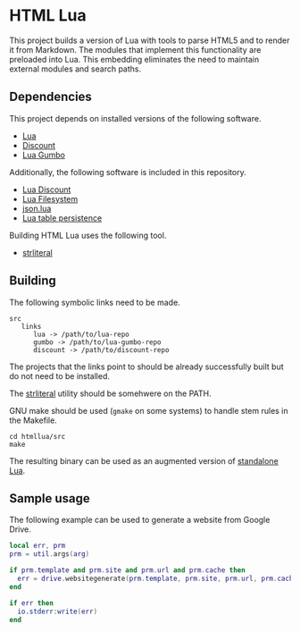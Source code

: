 # HTML Lua

This project builds a version of Lua with tools to parse HTML5 and to render it
from Markdown. The modules that implement this functionality are preloaded into
Lua. This embedding eliminates the need to maintain external modules and search
paths.

## Dependencies

This project depends on installed versions of the following software.

* [Lua](https://www.lua.org/)
* [Discount](https://github.com/Orc/discount)
* [Lua Gumbo](https://craigbarnes.gitlab.io/lua-gumbo/)

Additionally, the following software is included in this repository.

* [Lua Discount](https://gitlab.com/craigbarnes/lua-discount)
* [Lua Filesystem](https://github.com/keplerproject/luafilesystem)
* [json.lua](https://github.com/rxi/json.lua)
* [Lua table persistence](https://github.com/hipe/lua-table-persistence)

Building HTML Lua uses the following tool.

* [strliteral](https://github.com/mortie/strliteral)

## Building

The following symbolic links need to be made.

```
src
   links
      lua -> /path/to/lua-repo
      gumbo -> /path/to/lua-gumbo-repo
      discount -> /path/to/discount-repo
```

The projects that the links point to should be already successfully built but
do not need to be installed.

The [strliteral](https://github.com/mortie/strliteral) utility should be
somehwere on the PATH.

GNU make should be used (`gmake` on some systems) to handle stem rules in the
Makefile.

```
cd htmllua/src
make
```

The resulting binary can be used as an augmented version of [standalone
Lua](https://www.lua.org/manual/5.4/manual.html#7).

## Sample usage

The following example can be used to generate a website from Google Drive.

```lua
local err, prm
prm = util.args(arg)

if prm.template and prm.site and prm.url and prm.cache then
  err = drive.websitegenerate(prm.template, prm.site, prm.url, prm.cache)
end

if err then
  io.stderr:write(err)
end
```
